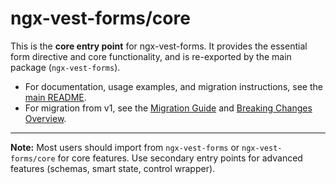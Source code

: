 # ngx-vest-forms/core

This is the **core entry point** for ngx-vest-forms. It provides the essential form directive and core functionality, and is re-exported by the main package (`ngx-vest-forms`).

- For documentation, usage examples, and migration instructions, see the [main README](../../../../README.md).
- For migration from v1, see the [Migration Guide](../../../../docs/MIGRATION_GUIDE_V2.md) and [Breaking Changes Overview](../../../../docs/BREAKING_CHANGES_PUBLIC_API.md).

---

**Note:** Most users should import from `ngx-vest-forms` or `ngx-vest-forms/core` for core features. Use secondary entry points for advanced features (schemas, smart state, control wrapper).
